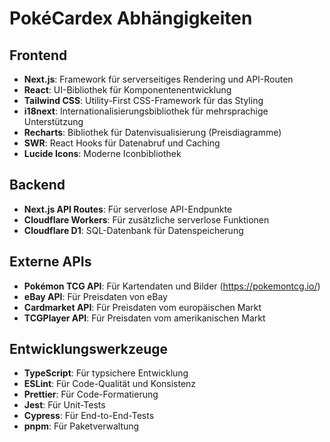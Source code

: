 # PokéCardex Abhängigkeiten

## Frontend
- **Next.js**: Framework für serverseitiges Rendering und API-Routen
- **React**: UI-Bibliothek für Komponentenentwicklung
- **Tailwind CSS**: Utility-First CSS-Framework für das Styling
- **i18next**: Internationalisierungsbibliothek für mehrsprachige Unterstützung
- **Recharts**: Bibliothek für Datenvisualisierung (Preisdiagramme)
- **SWR**: React Hooks für Datenabruf und Caching
- **Lucide Icons**: Moderne Iconbibliothek

## Backend
- **Next.js API Routes**: Für serverlose API-Endpunkte
- **Cloudflare Workers**: Für zusätzliche serverlose Funktionen
- **Cloudflare D1**: SQL-Datenbank für Datenspeicherung

## Externe APIs
- **Pokémon TCG API**: Für Kartendaten und Bilder (https://pokemontcg.io/)
- **eBay API**: Für Preisdaten von eBay
- **Cardmarket API**: Für Preisdaten vom europäischen Markt
- **TCGPlayer API**: Für Preisdaten vom amerikanischen Markt

## Entwicklungswerkzeuge
- **TypeScript**: Für typsichere Entwicklung
- **ESLint**: Für Code-Qualität und Konsistenz
- **Prettier**: Für Code-Formatierung
- **Jest**: Für Unit-Tests
- **Cypress**: Für End-to-End-Tests
- **pnpm**: Für Paketverwaltung

